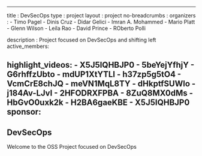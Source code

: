 
---
title           : DevSecOps
type            : project
layout          : project
no-breadcrumbs  :
organizers      :
    - Timo Pagel
    - Dinis Cruz
    - Didar Gelici
    - Imran A. Mohammed
    - Mario Platt
    - Glenn Wilson
    - Leila Rao
    - David Prince
    - ROberto Polli
   
description     : Project focused on DevSecOps and shifting left
active_members:
    
highlight_videos:
    - X5J5IQHBJP0
    - 5beYejYfhjY
    - G6rhffzUbto
    - mdUP1XtYTLI
    - h37zp5g5tO4
    - VcmCrE8chJQ
    - meVN1MqL8TY
    - dHkptfSUWlo
    - j184Av-LJvI
    - 2HFODRXFPBA
    - 8ZuQ8MX0dMs
    - HbGvO0uxk2k
    - H2BA6gaeKBE
    - X5J5IQHBJP0
sponsor: 
---

## DevSecOps

Welcome to the OSS Project focused on  DevSecOps
